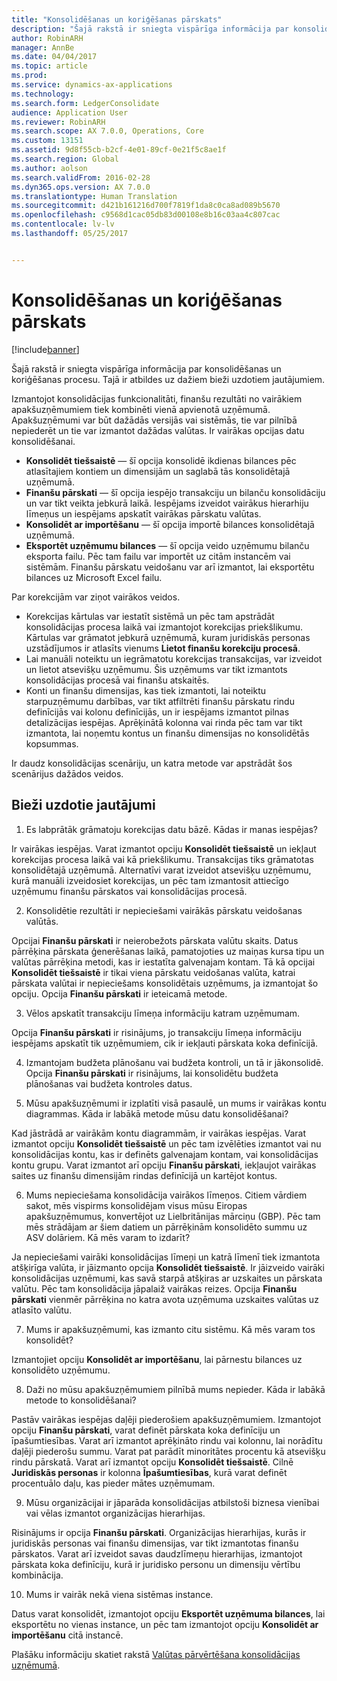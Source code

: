 ```yaml
---
title: "Konsolidēšanas un koriģēšanas pārskats"
description: "Šajā rakstā ir sniegta vispārīga informācija par konsolidēšanas un koriģēšanas procesu. Tajā ir atbildes uz dažiem bieži uzdotiem jautājumiem."
author: RobinARH
manager: AnnBe
ms.date: 04/04/2017
ms.topic: article
ms.prod: 
ms.service: dynamics-ax-applications
ms.technology: 
ms.search.form: LedgerConsolidate
audience: Application User
ms.reviewer: RobinARH
ms.search.scope: AX 7.0.0, Operations, Core
ms.custom: 13151
ms.assetid: 9d8f55cb-b2cf-4e01-89cf-0e21f5c8ae1f
ms.search.region: Global
ms.author: aolson
ms.search.validFrom: 2016-02-28
ms.dyn365.ops.version: AX 7.0.0
ms.translationtype: Human Translation
ms.sourcegitcommit: d421b161216d700f7819f1da8c0ca8ad089b5670
ms.openlocfilehash: c9568d1cac05db83d00108e8b16c03aa4c807cac
ms.contentlocale: lv-lv
ms.lasthandoff: 05/25/2017


---
```


# <a name="consolidation-and-elimination-overview"></a>Konsolidēšanas un koriģēšanas pārskats

[!include[banner](../includes/banner.md)]


Šajā rakstā ir sniegta vispārīga informācija par konsolidēšanas un koriģēšanas procesu. Tajā ir atbildes uz dažiem bieži uzdotiem jautājumiem.

Izmantojot konsolidācijas funkcionalitāti, finanšu rezultāti no vairākiem apakšuzņēmumiem tiek kombinēti vienā apvienotā uzņēmumā. Apakšuzņēmumi var būt dažādās versijās vai sistēmās, tie var pilnībā nepiederēt un tie var izmantot dažādas valūtas. Ir vairākas opcijas datu konsolidēšanai.

-   **Konsolidēt tiešsaistē** — šī opcija konsolidē ikdienas bilances pēc atlasītajiem kontiem un dimensijām un saglabā tās konsolidētajā uzņēmumā.
-   **Finanšu pārskati** — šī opcija iespējo transakciju un bilanču konsolidāciju un var tikt veikta jebkurā laikā. Iespējams izveidot vairākus hierarhiju līmeņus un iespējams apskatīt vairākas pārskatu valūtas.
-   **Konsolidēt ar importēšanu** — šī opcija importē bilances konsolidētajā uzņēmumā.
-   **Eksportēt uzņēmumu bilances** — šī opcija veido uzņēmumu bilanču eksporta failu. Pēc tam failu var importēt uz citām instancēm vai sistēmām. Finanšu pārskatu veidošanu var arī izmantot, lai eksportētu bilances uz Microsoft Excel failu.

Par korekcijām var ziņot vairākos veidos.

-   Korekcijas kārtulas var iestatīt sistēmā un pēc tam apstrādāt konsolidācijas procesa laikā vai izmantojot korekcijas priekšlikumu. Kārtulas var grāmatot jebkurā uzņēmumā, kuram juridiskās personas uzstādījumos ir atlasīts vienums **Lietot finanšu korekciju procesā**.
-   Lai manuāli noteiktu un iegrāmatotu korekcijas transakcijas, var izveidot un lietot atsevišķu uzņēmumu. Šis uzņēmums var tikt izmantots konsolidācijas procesā vai finanšu atskaitēs.
-   Konti un finanšu dimensijas, kas tiek izmantoti, lai noteiktu starpuzņēmumu darbības, var tikt atfiltrēti finanšu pārskatu rindu definīcijās vai kolonu definīcijās, un ir iespējams izmantot pilnas detalizācijas iespējas. Aprēķinātā kolonna vai rinda pēc tam var tikt izmantota, lai noņemtu kontus un finanšu dimensijas no konsolidētās kopsummas.

Ir daudz konsolidācijas scenāriju, un katra metode var apstrādāt šos scenārijus dažādos veidos.

## <a name="frequently-asked-questions"></a>Bieži uzdotie jautājumi
1.  Es labprātāk grāmatoju korekcijas datu bāzē. Kādas ir manas iespējas?

Ir vairākas iespējas. Varat izmantot opciju **Konsolidēt tiešsaistē** un iekļaut korekcijas procesa laikā vai kā priekšlikumu. Transakcijas tiks grāmatotas konsolidētajā uzņēmumā. Alternatīvi varat izveidot atsevišķu uzņēmumu, kurā manuāli izveidosiet korekcijas, un pēc tam izmantosit attiecīgo uzņēmumu finanšu pārskatos vai konsolidācijas procesā.

2.  Konsolidētie rezultāti ir nepieciešami vairākās pārskatu veidošanas valūtās.

Opcijai **Finanšu pārskati** ir neierobežots pārskata valūtu skaits. Datus pārrēķina pārskata ģenerēšanas laikā, pamatojoties uz maiņas kursa tipu un valūtas pārrēķina metodi, kas ir iestatīta galvenajam kontam. Tā kā opcijai **Konsolidēt tiešsaistē** ir tikai viena pārskatu veidošanas valūta, katrai pārskata valūtai ir nepieciešams konsolidētais uzņēmums, ja izmantojat šo opciju. Opcija **Finanšu pārskati** ir ieteicamā metode.

3.  Vēlos apskatīt transakciju līmeņa informāciju katram uzņēmumam.

Opcija **Finanšu pārskati** ir risinājums, jo transakciju līmeņa informāciju iespējams apskatīt tik uzņēmumiem, cik ir iekļauti pārskata koka definīcijā.

4.  Izmantojam budžeta plānošanu vai budžeta kontroli, un tā ir jākonsolidē.
Opcija **Finanšu pārskati** ir risinājums, lai konsolidētu budžeta plānošanas vai budžeta kontroles datus.

5.  Mūsu apakšuzņēmumi ir izplatīti visā pasaulē, un mums ir vairākas kontu diagrammas. Kāda ir labākā metode mūsu datu konsolidēšanai?

Kad jāstrādā ar vairākām kontu diagrammām, ir vairākas iespējas. Varat izmantot opciju **Konsolidēt tiešsaistē** un pēc tam izvēlēties izmantot vai nu konsolidācijas kontu, kas ir definēts galvenajam kontam, vai konsolidācijas kontu grupu. Varat izmantot arī opciju **Finanšu pārskati**, iekļaujot vairākas saites uz finanšu dimensijām rindas definīcijā un kartējot kontus.

6.  Mums nepieciešama konsolidācija vairākos līmeņos. Citiem vārdiem sakot, mēs vispirms konsolidējam visus mūsu Eiropas apakšuzņēmumus, konvertējot uz Lielbritānijas mārciņu (GBP). Pēc tam mēs strādājam ar šiem datiem un pārrēķinām konsolidēto summu uz ASV dolāriem. Kā mēs varam to izdarīt?

Ja nepieciešami vairāki konsolidācijas līmeņi un katrā līmenī tiek izmantota atšķirīga valūta, ir jāizmanto opcija **Konsolidēt tiešsaistē**. Ir jāizveido vairāki konsolidācijas uzņēmumi, kas savā starpā atšķiras ar uzskaites un pārskata valūtu. Pēc tam konsolidācija jāpalaiž vairākas reizes. Opcija **Finanšu pārskati** vienmēr pārrēķina no katra avota uzņēmuma uzskaites valūtas uz atlasīto valūtu.

7.  Mums ir apakšuzņēmumi, kas izmanto citu sistēmu. Kā mēs varam tos konsolidēt?

Izmantojiet opciju **Konsolidēt ar importēšanu**, lai pārnestu bilances uz konsolidēto uzņēmumu.

8.  Daži no mūsu apakšuzņēmumiem pilnībā mums nepieder. Kāda ir labākā metode to konsolidēšanai?

Pastāv vairākas iespējas daļēji piederošiem apakšuzņēmumiem. Izmantojot opciju **Finanšu pārskati**, varat definēt pārskata koka definīciju un īpašumtiesības. Varat arī izmantot aprēķināto rindu vai kolonnu, lai norādītu daļēji piederošu summu. Varat pat parādīt minoritātes procentu kā atsevišķu rindu pārskatā. Varat arī izmantot opciju **Konsolidēt tiešsaistē**. Cilnē **Juridiskās personas** ir kolonna **Īpašumtiesības**, kurā varat definēt procentuālo daļu, kas pieder mātes uzņēmumam.

9.  Mūsu organizācijai ir jāparāda konsolidācijas atbilstoši biznesa vienībai vai vēlas izmantot organizācijas hierarhijas.

Risinājums ir opcija **Finanšu pārskati**. Organizācijas hierarhijas, kurās ir juridiskās personas vai finanšu dimensijas, var tikt izmantotas finanšu pārskatos. Varat arī izveidot savas daudzlīmeņu hierarhijas, izmantojot pārskata koka definīciju, kurā ir juridisko personu un dimensiju vērtību kombinācija.

10. Mums ir vairāk nekā viena sistēmas instance.

Datus varat konsolidēt, izmantojot opciju **Eksportēt uzņēmuma bilances**, lai eksportētu no vienas instance, un pēc tam izmantojot opciju **Konsolidēt ar importēšanu** citā instancē.


Plašāku informāciju skatiet rakstā [Valūtas pārvērtēšana konsolidācijas uzņēmumā](..\general-ledger\currency-revaluation-consolidation-company.md).




